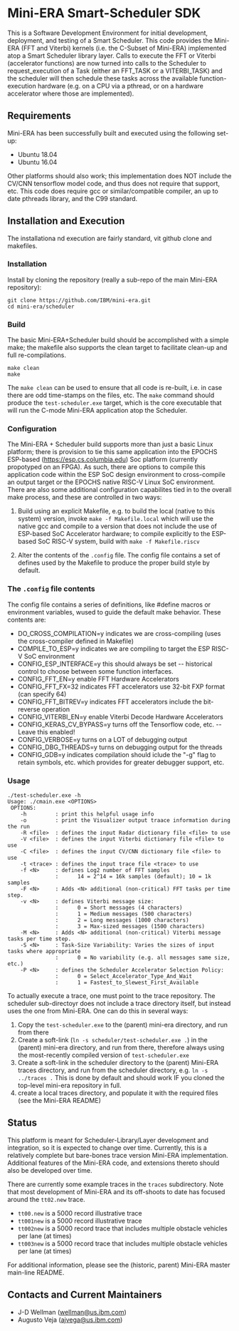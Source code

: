 # Mini-ERA Smart-Scheduler SDK

This is a Software Development Environment for initial development, deployment, and testing of a Smart Scheduler.
This code provides the Mini-ERA (FFT and Viterbi) kernels (i.e. the C-Subset of Mini-ERA) implemented atop a
Smart Scheduler library layer.  Calls to execute the FFT or Viterbi (accelerator functions) are now turned into
calls to the Scheduler to request_execution of a Task (either an FFT_TASK or a VITERBI_TASK) and the
scheduler will then schedule these tasks across the available function-execution hardware (e.g. on a CPU via
a pthread, or on a hardware accelerator where those are implemented).

## Requirements

Mini-ERA has been successfully built and executed using the following set-up:
 - Ubuntu 18.04
 - Ubuntu 16.04

Other platforms should also work; this implementation does NOT include the CV/CNN tensorflow model code, and
thus does not require that support, etc.  This code does require gcc or similar/compatible compiler, an up to date pthreads
library, and the C99 standard.

## Installation and Execution
The installationa nd execution are fairly standard, vit github clone and makefiles.

### Installation

Install by cloning the repository (really a sub-repo of the main Mini-ERA repository):

```
git clone https://github.com/IBM/mini-era.git
cd mini-era/scheduler
```

### Build

The basic Mini-ERA+Scheduler build should be accomplished with a simple make; the makefile also
supports the clean target to facilitate clean-up and full re-compilations.


```
make clean
make
```

The ```make clean``` can be used to ensure that all code is re-built, i.e. in case there are odd time-stamps on the files, etc.
The ```make``` command should produce the ```test-scheduler.exe``` target, which is the core executable that will run the
C-mode Mini-ERA application atop the Scheduler.

### Configuration

The Mini-ERA + Scheduler build supports more than just a basic Linux platform; there is provision to tie this same application
into the EPOCHS ESP-based (https://esp.cs.columbia.edu) Soc platform (currently propotyped on an FPGA).  As such, there
are options to compile this application code within the ESP SoC design environment to cross-compile an output target or
the EPOCHS native RISC-V Linux SoC environment.  There are also some additional configuration capabilites tied in to the overall
make process, and these are controlled in two ways:

1. Build using an explicit Makefile, e.g. to build the local (native to this system) version, invoke ```make -f Makefile.local``` which will use the native gcc and compile to a version that does not include the use of ESP-based SoC Accelerator hardware; to compile explicitly to the ESP-based SoC RISC-V system, build with ```make -f Makefile.riscv```

2. Alter the contents of the ```.config``` file.  The config file contains a set of defines used by the Makefile to produce the proper build style by default.

### The ```.config``` file contents

The config file contains a series of definitions, like #define macros or environment variables, wused to guide the default make behavior.  These contents are:

- DO_CROSS_COMPILATION=y  indicates we are cross-compiling (uses the cross-compiler defined in Makefile)
- COMPILE_TO_ESP=y	  indicates we are compiling to target the ESP RISC-V SoC environment
- CONFIG_ESP_INTERFACE=y  this should always be set -- historical control to choose between some function interfaces.
- CONFIG_FFT_EN=y	  enable FFT Hardware Accelerators
- CONFIG_FFT_FX=32	  indicates FFT accelerators use 32-bit FXP format (can specify 64)
- CONFIG_FFT_BITREV=y	  indicates FFT accelerators include the bit-reverse operation
- CONFIG_VITERBI_EN=y	  enable Viterbi Decode Hardware Accelerators
- CONFIG_KERAS_CV_BYPASS=y	 turns off the Tensorflow code, etc. -- Leave this enabled!
- CONFIG_VERBOSE=y	  turns on a LOT of debugging output
- CONFIG_DBG_THREADS=y	  turns on debugging output for the threads 
- CONFIG_GDB=y		  indicates compilation should iclude the "-g" flag to retain symbols, etc. which provides for greater debugger support, etc.



### Usage
```
./test-scheduler.exe -h
Usage: ./cmain.exe <OPTIONS>
 OPTIONS:
    -h         : print this helpful usage info
    -o         : print the Visualizer output traace information during the run
    -R <file>  : defines the input Radar dictionary file <file> to use
    -V <file>  : defines the input Viterbi dictionary file <file> to use
    -C <file>  : defines the input CV/CNN dictionary file <file> to use
    -t <trace> : defines the input trace file <trace> to use
    -f <N>     : defines Log2 number of FFT samples
               :      14 = 2^14 = 16k samples (default); 10 = 1k samples
    -F <N>     : Adds <N> additional (non-critical) FFT tasks per time step.
    -v <N>     : defines Viterbi message size:
               :      0 = Short messages (4 characters)
               :      1 = Medium messages (500 characters)
               :      2 = Long messages (1000 characters)
               :      3 = Max-sized messages (1500 characters)
    -M <N>     : Adds <N> additional (non-critical) Viterbi message tasks per time step.
    -S <N>     : Task-Size Variability: Varies the sizes of input tasks where appropriate
               :      0 = No variability (e.g. all messages same size, etc.)
    -P <N>     : defines the Scheduler Accelerator Selection Policy:
               :      0 = Select_Accelerator_Type_And_Wait
               :      1 = Fastest_to_Slewest_First_Available
```

To actually execute a trace, one must point to the trace repository.  The scheduler sub-directoyr does not include a trace directory itself, but instead uses the one from Mini-ERA.  One can do this in several ways:
1. Copy the ```test-scheduler.exe``` to the (parent) mini-era directory, and run from there 
2. Create a soft-link (```ln -s scheduler/test-scheduler.exe .```) in the (parent) mini-era directory, and run from there, therefore always using the most-recently compiled version of ```test-scheduler.exe```
3. Create a soft-link in the scheduler directory to the (parent) Mini-ERA traces directory, and run from the scheduler directory, e.g. ```ln -s ../traces .```   This is done by default and should work IF you cloned the top-level mini-era repository in full.
4. create a local traces directory, and populate it with the required files (see the Mini-ERA README)

## Status

This platform is meant for Scheduler-Library/Layer development and integration, so it is expected to change over
time.  Currently, this is a relatively complete but bare-bones trace version Mini-ERA implementation.
Additional features of the Mini-ERA code, and extensions thereto should also be developed over time.

There are currently some example traces in the ```traces``` subdirectory.  Note that most development of Mini-ERA and
its off-shoots to date has focused around the ```tt02.new``` trace.
 - ```tt00.new``` is a 5000 record illustrative trace
 - ```tt001new``` is a 5000 record illustrative trace
 - ```tt002new``` is a 5000 record trace that includes multiple obstacle vehicles per lane (at times)
 - ```tt003new``` is a 5000 record trace that includes multiple obstacle vehicles per lane (at times)

For additional information, please see the (historic, parent) Mini-ERA master main-line README.


## Contacts and Current Maintainers

 - J-D Wellman (wellman@us.ibm.com)
 - Augusto Veja (ajvega@us.ibm.com)
